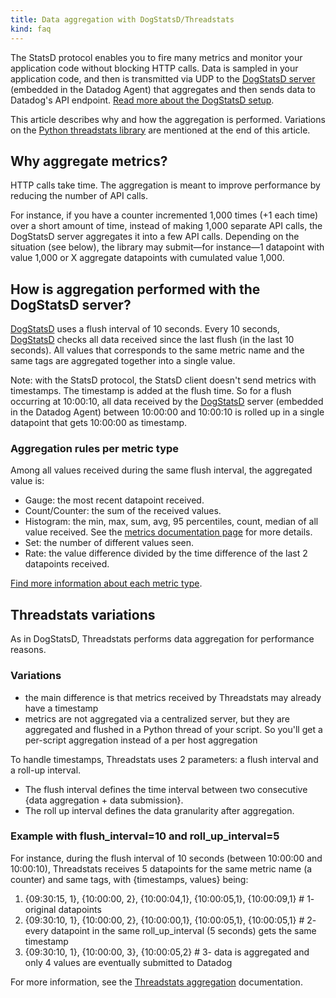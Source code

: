 ```yaml
---
title: Data aggregation with DogStatsD/Threadstats
kind: faq
---
```


The StatsD protocol enables you to fire many metrics and monitor your application code without blocking HTTP calls. Data is sampled in your application code, and then is transmitted via UDP to the [DogStatsD server][1] (embedded in the Datadog Agent) that aggregates and then sends data to Datadog's API endpoint. [Read more about the DogStatsD setup][1].

This article describes why and how the aggregation is performed.
Variations on the [Python threadstats library][2] are mentioned at the end of this article.

## Why aggregate metrics?

HTTP calls take time. The aggregation is meant to improve performance by reducing the number of API calls.

For instance, if you have a counter incremented 1,000 times (+1 each time) over a short amount of time, instead of making 1,000 separate API calls, the DogStatsD server aggregates it into a few API calls. Depending on the situation (see below), the library may submit—for instance—1 datapoint with value 1,000 or X aggregate datapoints with cumulated value 1,000.

## How is aggregation performed with the DogStatsD server?

[DogStatsD][1] uses a flush interval of 10 seconds. Every 10 seconds, [DogStatsD][1] checks all data received since the last flush (in the last 10 seconds). All values that corresponds to the same metric name and the same tags are aggregated together into a single value.

Note: with the StatsD protocol, the StatsD client doesn't send metrics with timestamps. The timestamp is added at the flush time. So for a flush occurring at 10:00:10, all data received by the [DogStatsD][1] server (embedded in the Datadog Agent) between 10:00:00 and 10:00:10 is rolled up in a single datapoint that gets 10:00:00 as timestamp.

### Aggregation rules per metric type

Among all values received during the same flush interval, the aggregated value is:

* Gauge: the most recent datapoint received.
* Count/Counter: the sum of the received values.
* Histogram: the min, max, sum, avg, 95 percentiles, count, median of all value received. See the [metrics documentation page][3] for more details.
* Set: the number of different values seen.
* Rate: the value difference divided by the time difference of the last 2 datapoints received.

[Find more information about each metric type][3].

## Threadstats variations

As in DogStatsD, Threadstats performs data aggregation for performance reasons.

### Variations

* the main difference is that metrics received by Threadstats may already have a timestamp
* metrics are not aggregated via a centralized server, but they are aggregated and flushed in a Python thread of your script. So you'll get a per-script aggregation instead of a per host aggregation

To handle timestamps, Threadstats uses 2 parameters: a flush interval and a roll-up interval.

* The flush interval defines the time interval between two consecutive {data aggregation + data submission}.
* The roll up interval defines the data granularity after aggregation.

### Example with flush_interval=10 and roll_up_interval=5

For instance, during the flush interval of 10 seconds (between 10:00:00 and 10:00:10), Threadstats receives 5 datapoints for the same metric name (a counter) and same tags, with {timestamps, values} being:

1. {09:30:15, 1}, {10:00:00, 2}, {10:00:04,1}, {10:00:05,1}, {10:00:09,1} # 1- original datapoints
2. {09:30:10, 1}, {10:00:00, 2}, {10:00:00,1}, {10:00:05,1}, {10:00:05,1} # 2- every datapoint in the same roll_up_interval (5 seconds) gets the same timestamp
3. {09:30:10, 1}, {10:00:00, 3}, {10:00:05,2} # 3- data is aggregated and only 4 values are eventually submitted to Datadog

For more information, see the [Threadstats aggregation][4] documentation.

[1]: /developers/metrics/dogstatsd_metrics_submission
[2]: /developers/faq/is-there-an-alternative-to-dogstatsd-and-the-api-to-submit-metrics-threadstats
[3]: /developers/metrics
[4]: https://github.com/DataDog/datadogpy/blob/master/datadog/threadstats/metrics.py
